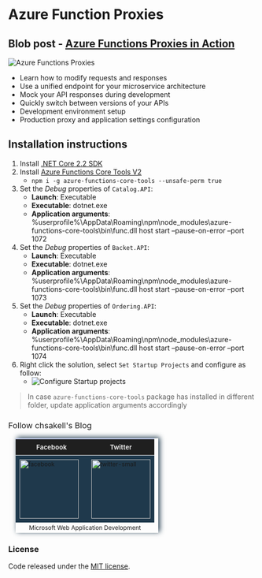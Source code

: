 # Azure Function Proxies

## Blob post - [Azure Functions Proxies in Action](https://wp.me/p3mRWu-1wp)

![Azure Functions Proxies](https://chsakell.files.wordpress.com/2019/02/azure-functions-proxies-22-sm.png)

* Learn how to modify requests and responses
* Use a unified endpoint for your microservice architecture
* Mock your API responses during development
* Quickly switch between versions of your APIs
* Development environment setup
* Production proxy and application settings configuration

## Installation instructions
 
1. Install [.NET Core 2.2 SDK](https://dotnet.microsoft.com/download/dotnet-core/2.2)
2. Install [Azure Functions Core Tools V2](https://www.npmjs.com/package/azure-functions-core-tools)
    * `npm i -g azure-functions-core-tools --unsafe-perm true`
3. Set the *Debug* properties of `Catalog.API`:
    * **Launch**: Executable
    * **Executable**: dotnet.exe
    * **Application arguments**: %userprofile%\AppData\Roaming\npm\node_modules\azure-functions-core-tools\bin\func.dll host start –pause-on-error –port 1072
4. Set the *Debug* properties of `Backet.API`:
    * **Launch**: Executable
    * **Executable**: dotnet.exe
    * **Application arguments**: %userprofile%\AppData\Roaming\npm\node_modules\azure-functions-core-tools\bin\func.dll host start –pause-on-error –port 1073
5. Set the *Debug* properties of `Ordering.API`:
    * **Launch**: Executable
    * **Executable**: dotnet.exe
    * **Application arguments**: %userprofile%\AppData\Roaming\npm\node_modules\azure-functions-core-tools\bin\func.dll host start –pause-on-error –port 1074
6. Right click the solution, select `Set Startup Projects` and configure as follow:
    * ![Configure Startup projects](https://chsakell.files.wordpress.com/2019/02/azure-functions-proxies-05.png)


> In case `azure-functions-core-tools` package has installed in different folder, update application arguments accordingly

<h3 style="font-weight:normal;">Follow chsakell's Blog</h3>
<table id="gradient-style" style="box-shadow:3px -2px 10px #1F394C;font-size:12px;margin:15px;width:290px;text-align:left;border-collapse:collapse;" summary="">
<thead>
<tr>
<th style="width:130px;font-size:13px;font-weight:bold;padding:8px;background:#1F1F1F repeat-x;border-top:2px solid #d3ddff;border-bottom:1px solid #fff;color:#E0E0E0;" align="center" scope="col">Facebook</th>
<th style="font-size:13px;font-weight:bold;padding:8px;background:#1F1F1F repeat-x;border-top:2px solid #d3ddff;border-bottom:1px solid #fff;color:#E0E0E0;" align="center" scope="col">Twitter</th>
</tr>
</thead>
<tfoot>
<tr>
<td colspan="4" style="text-align:center;">Microsoft Web Application Development</td>
</tr>
</tfoot>
<tbody>
<tr>
<td style="padding:8px;border-bottom:1px solid #fff;color:#FFA500;border-top:1px solid #fff;background:#1F394C repeat-x;">
<a href="https://www.facebook.com/chsakells.blog" target="_blank"><img src="https://chsakell.files.wordpress.com/2015/08/facebook.png?w=120&amp;h=120&amp;crop=1" alt="facebook" width="120" height="120" class="alignnone size-opti-archive wp-image-3578"></a>
</td>
<td style="padding:8px;border-bottom:1px solid #fff;color:#FFA500;border-top:1px solid #fff;background:#1F394C repeat-x;">
<a href="https://twitter.com/chsakellsBlog" target="_blank"><img src="https://chsakell.files.wordpress.com/2015/08/twitter-small.png?w=120&amp;h=120&amp;crop=1" alt="twitter-small" width="120" height="120" class="alignnone size-opti-archive wp-image-3583"></a>
</td>
</tr>
</tbody>
</table>
<h3>License</h3>
Code released under the <a href="https://github.com/chsakell/azure-functions-proxies/blob/master/LICENSE" target="_blank"> MIT license</a>.
